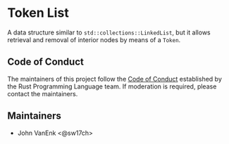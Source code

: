 # Token List

A data structure similar to `std::collections::LinkedList`, but it
allows retrieval and removal of interior nodes by means of a `Token`.

## Code of Conduct

The maintainers of this project follow the [Code of
Conduct](https://www.rust-lang.org/policies/code-of-conduct)
established by the Rust Programming Language team. If moderation is
required, please contact the maintainers.

## Maintainers

* John VanEnk <@sw17ch>
